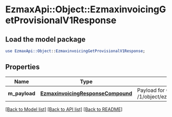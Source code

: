 # EzmaxApi::Object::EzmaxinvoicingGetProvisionalV1Response

## Load the model package
```perl
use EzmaxApi::Object::EzmaxinvoicingGetProvisionalV1Response;
```

## Properties
Name | Type | Description | Notes
------------ | ------------- | ------------- | -------------
**m_payload** | [**EzmaxinvoicingResponseCompound**](EzmaxinvoicingResponseCompound.md) | Payload for GET /1/object/ezmaxinvoicing/getProvisional | 

[[Back to Model list]](../README.md#documentation-for-models) [[Back to API list]](../README.md#documentation-for-api-endpoints) [[Back to README]](../README.md)


